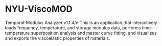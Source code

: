 # NYU-ViscoMOD
Temporal-Modulus Analyzer v1.1.4/n
This is an application that interactively loads frequency, temperature, and storage modulus data, performs time–temperature superposition analysis and master curve fitting, and visualizes and exports the viscoelastic properties of materials.
